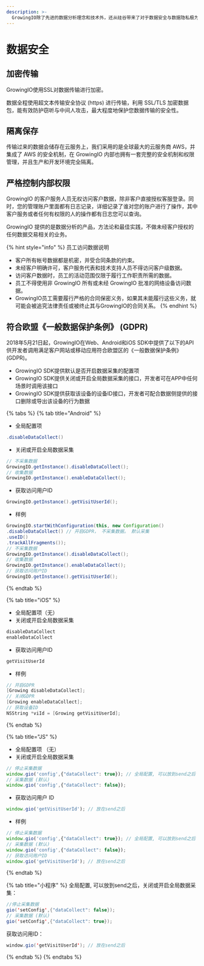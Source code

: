 ```yaml
---
description: >-
  GrowingIO除了先进的数据分析理念和技术外，还从硅谷带来了对于数据安全与数据隐私极为重视的态度，我们将在每一个环节保证您的数据安全以及保护用户数据隐私。
---
```


# 数据安全

## 加密传输

GrowingIO使用SSL对数据传输进行加密。

数据全程使用超文本传输安全协议 \(https\) 进行传输，利用 SSL/TLS 加密数据包，能有效防护窃听与中间人攻击，最大程度地保护您数据传输的安全性。

## 隔离保存

传输过来的数据会储存在云服务上，我们采用的是全球最大的云服务商 AWS，并集成了 AWS 的安全机制，在 GrowingIO 内部也拥有一套完整的安全机制和权限管理，并且生产和开发环境完全隔离。

## 严格控制内部权限

GrowingIO 的客户服务人员无权访问客户数据，除非客户直接授权客服登录。同时，您的管理账户里面都有日志记录，详细记录了谁对您的账户进行了操作，其中客户服务或者任何有权限的人的操作都有日志您可以查询。

GrowingIO 提供的是数据分析的产品，方法论和最佳实践，不做未经客户授权的任何数据交易相关的业务。

{% hint style="info" %}
员工访问数据说明

* 客户所有帐号数据都是机密，并受合同条款的约束。
* 未经客户明确许可，客户服务代表和技术支持人员不得访问客户级数据。
* 访问客户数据时，员工的活动范围仅限于履行工作职责所需的数据。
* 员工不得使用非 GrowingIO 所有或未经 GrowingIO 批准的网络设备访问数据。
* GrowingIO员工需要履行严格的合同保密义务，如果其未能履行这些义务，就可能会被追究法律责任或被终止其与GrowingIO的合同关系。
{% endhint %}

## 符合欧盟《一般数据保护条例》 \(GDPR\)

2018年5月21日起，GrowingIO在Web、Android和iOS SDK中提供了以下的API供开发者调用满足客户网站或移动应用符合欧盟区的《一般数据保护条例》\(GDPR\)。

* GrowingIO SDK提供默认是否开启数据采集的配置项
* GrowingIO SDK提供关闭或开启全局数据采集的接口，开发者可在APP中任何场景时调用该接口
* GrowingIO SDK提供获取该设备的设备ID接口，开发者可配合数据侧提供的接口删除或导出该设备的行为数据

{% tabs %}
{% tab title="Android" %}
* 全局配置项

```java
.disableDataCollect() 
```

* 关闭或开启全局数据采集

```java
// 不采集数据 
GrowingIO.getInstance().disableDataCollect(); 
// 收集数据 
GrowingIO.getInstance().enableDataCollect();
```

* 获取访问用户ID

```java
GrowingIO.getInstance().getVisitUserId(); 
```

* 样例

```java
GrowingIO.startWithConfiguration(this, new Configuration() 
.disableDataCollect() // 开启GDPR， 不采集数据。 默认采集 
.useID() 
.trackAllFragments()); 
// 不采集数据 
GrowingIO.getInstance().disableDataCollect(); 
// 收集数据 
GrowingIO.getInstance().enableDataCollect(); 
// 获取访问用户ID 
GrowingIO.getInstance().getVisitUserId(); 
```
{% endtab %}

{% tab title="iOS" %}
* 全局配置项（无）
* 关闭或开启全局数据采集

```objectivec
disableDataCollect 
enableDataCollect 
```

* 获取访问用户ID

```objectivec
getVisitUserId 
```

* 样例

```objectivec
// 开启GDPR 
[Growing disableDataCollect]; 
// 关闭GDPR 
[Growing enableDataCollect]; 
// 获取设备ID 
NSString *viId = [Growing getVisitUserId]; 
```
{% endtab %}

{% tab title="JS" %}
* 全局配置项 （无）
* 关闭或开启全局数据采集

```javascript
// 停止采集数据
window.gio('config',{"dataCollect": true}); // 全局配置, 可以放到send之后
// 采集数据 (默认)
window.gio('config',{"dataCollect": false}); 
```

* 获取访问用户 ID

```javascript
window.gio('getVisitUserId'); // 放在send之后
```

* 样例

```javascript
// 停止采集数据
window.gio('config',{"dataCollect": true}); // 全局配置, 可以放到send之后
// 采集数据 (默认)
window.gio('config',{"dataCollect": false}); 
// 获取访问用户ID 
window.gio('getVisitUserId'); // 放在send之后
```
{% endtab %}

{% tab title="小程序" %}
全局配置, 可以放到send之后，关闭或开启全局数据采集：

```java
//停止采集数据 
gio('setConfig',{"dataCollect": false}); 
// 采集数据 (默认) 
gio('setConfig',{"dataCollect": true});
```

获取访问用ID：

```java
window.gio('getVisitUserId'); // 放在send之后
```
{% endtab %}
{% endtabs %}

